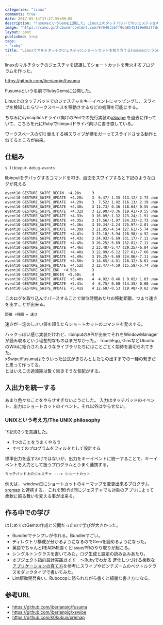 ```yaml
---
categories: "linux"
comments: true
date: 2017-05-14T17:27:59+09:00
description: "FusumaというGemを公開した。Linux上のタッチパッドでのジェスチャをキーイベントにマッピングし、スワイプを検知したらワークスペースを移動させるなどの処理を可能にする。"
image: "https://camo.githubusercontent.com/97640cbbff96a8545119e063ffdeb31954d3f739/68747470733a2f2f692e6779617a6f2e636f6d2f37353766656635323633313062396436386636386538306562316534353430662e706e67"
layout: post
published: true
tags:
- "ruby"
title: "Linuxでマルチタッチのジェスチャにショートカットを割り当てるFusumaというGemを作った"
---
```


linuxのマルチタッチのジェスチャを認識してショートカットを発火するプログラムを作った。

https://github.com/iberianpig/fusuma

Fusumaという名前でRubyGemsに公開した。

Linux上のタッチパッドでのジェスチャをキーイベントにマッピングし、スワイプを検知したらワークスペースを移動させるなどの処理を可能にする。

ちなみにsyncapticsドライバ向けのPerlでの先行実装の[xSwipe](https://github.com/iberianpig/xswipe) を過去に作っていて、こちらを元にRubyでlibinputドライバ向けに書き直している。

ワークスペースの切り替えする横スワイプが襖をガーってスライドさせる動作と似てるところが由来。

## 仕組み

```
$ libinput-debug-events
```

libinputをデバッグするコマンドを叩き、画面をスワイプすると下記のようなログが見える

```md
event10 GESTURE_SWIPE_BEGIN  +4.28s     3
event10 GESTURE_SWIPE_UPDATE  +4.28s    3  6.47/ 1.35 (13.12/ 2.73 unaccelerated)
event10 GESTURE_SWIPE_UPDATE  +4.29s    3  7.52/ 1.02 (16.13/ 2.19 unaccelerated)
event10 GESTURE_SWIPE_UPDATE  +4.30s    3 11.73/ 0.36 (18.04/ 0.55 unaccelerated)
event10 GESTURE_SWIPE_UPDATE  +4.32s    3 12.90/-0.36 (19.41/-0.55 unaccelerated)
event10 GESTURE_SWIPE_UPDATE  +4.33s    3 16.09/-1.32 (23.24/-1.91 unaccelerated)
event10 GESTURE_SWIPE_UPDATE  +4.35s    3 17.56/-1.97 (24.33/-2.73 unaccelerated)
event10 GESTURE_SWIPE_UPDATE  +4.36s    3 19.34/-2.24 (25.97/-3.01 unaccelerated)
event10 GESTURE_SWIPE_UPDATE  +4.39s    3 21.85/-4.54 (27.61/-5.74 unaccelerated)
event10 GESTURE_SWIPE_UPDATE  +4.41s    3 23.18/-3.94 (28.98/-4.92 unaccelerated)
event10 GESTURE_SWIPE_UPDATE  +4.43s    3 24.93/-5.69 (31.17/-7.11 unaccelerated)
event10 GESTURE_SWIPE_UPDATE  +4.45s    3 26.25/-5.69 (32.81/-7.11 unaccelerated)
event10 GESTURE_SWIPE_UPDATE  +4.46s    3 23.40/-5.47 (29.25/-6.84 unaccelerated)
event10 GESTURE_SWIPE_UPDATE  +4.48s    3 22.09/-6.12 (27.61/-7.66 unaccelerated)
event10 GESTURE_SWIPE_UPDATE  +4.49s    3 19.25/-5.69 (24.06/-7.11 unaccelerated)
event10 GESTURE_SWIPE_UPDATE  +4.50s    3 14.65/-4.81 (18.32/-6.01 unaccelerated)
event10 GESTURE_SWIPE_UPDATE  +4.52s    3 12.47/-4.59 (15.58/-5.74 unaccelerated)
event10 GESTURE_SWIPE_END  +4.58s       3
event10 GESTURE_SWIPE_BEGIN  +5.40s     4
event10 GESTURE_SWIPE_UPDATE  +5.40s    4  4.02/ 0.46 ( 9.02/ 1.03 unaccelerated)
event10 GESTURE_SWIPE_UPDATE  +5.41s    4  6.75/ 0.00 (14.35/ 0.00 unaccelerated)
event10 GESTURE_SWIPE_UPDATE  +5.41s    4 12.68/-0.53 (19.48/-0.82 unaccelerated)
```

このログを取り込んでパースすることで単位時間あたりの移動距離、つまり速さを出すことが出来る。

`距離 ÷時間 = 速さ`

速さが一定のしきい値を超えたらショートカットのコマンドを発火する。

ハックっぽい感じ実装だけれど、libinputのAPIが出来てそれをWindowManagerが読み取るという理想的なものはまだなかった。
TouchEgg, GinsなどUbuntuのWikiに紹介されるようなライブラリたちにはことごとく期待を裏切られてきた。  
xSwipe/Fusumaはそういった公式がきちんとしたもの出すまでの一種の繋ぎだと思って作ってる。  
とはいえこの過渡期は暫く続きそうな気配がする。

## 入出力を統一する

あまり色々なことをやらせすぎないようにした。
入力はタッチパッドのイベント、出力はショートカットのイベント。それ以外はやらせない。


### UNIXという考え方/The UNIX philosophy

下記の2つを意識した。

* 1つのことをうまくやろう
* すべてのプログラムをフィルタとして設計する

標準出力を返すわけではないが、出力をキーイベントに統一することで、キーイベントを入力として扱うプログラムとうまく連携する。

```md
タッチパッド上のジェスチャ ---> ショートカット
```

例えば、 window毎にショートカットのキーマップを変更出来るプログラム[xremap](https://github.com/k0kubun/xremap) と連携する。
これを繋げば同じジェスチャでも対象のアプリによって柔軟に振る舞いを変える事が出来る。

## 作る中での学び

はじめてのGemの作成と公開だったので学びが大きかった。

* Bundlerでテンプレが作れる。Bundlerすごい。
* ディレクトリ構成が分かるようになるのでGemを読めるようになった。
* 英語でちゃんとREADME書くとIssue/PRのやり取りが起こる。
* シングルトンクラスを書いてみた。ログ生成と設定の読み込みあたり。
* [オブジェクト指向設計実践ガイド　～Rubyでわかる 進化しつづける柔軟なアプリケーションの育て方](https://www.amazon.co.jp/dp/B01L8SEVYI/ref=dp-kindle-redirect?_encoding=UTF8&btkr=1)を参考にスワイプやピンチズームのベクトルクラスをダックタイプで書いてみた。
* Lint駆動開発良い。Rubocopに怒られながら書くと綺麗な書き方になる。

## 参考URL
* https://github.com/iberianpig/fusuma
* https://github.com/iberianpig/xswipe
* https://github.com/k0kubun/xremap
